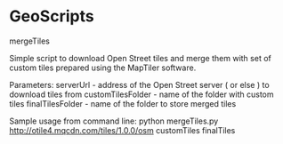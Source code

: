 GeoScripts
==========


mergeTiles

Simple script to download Open Street tiles and merge them with set of custom tiles prepared using the MapTiler software.

Parameters:
serverUrl - address of the Open Street server ( or else ) to download tiles from
customTilesFolder - name of the folder with custom tiles
finalTilesFolder - name of the folder to store merged tiles

Sample usage from command line:
python mergeTiles.py  http://otile4.mqcdn.com/tiles/1.0.0/osm customTiles finalTiles
